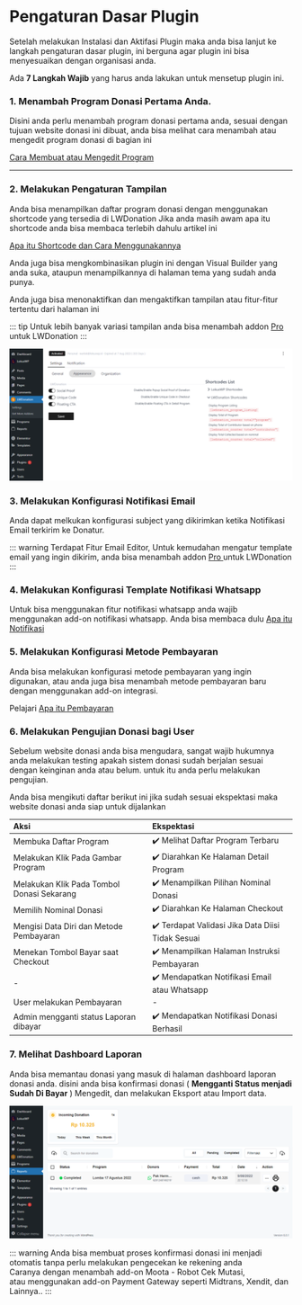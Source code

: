 # Pengaturan Dasar Plugin

Setelah melakukan Instalasi dan Aktifasi Plugin maka anda bisa lanjut ke langkah
pengaturan dasar plugin, ini berguna agar plugin ini bisa menyesuaikan dengan organisasi anda.

Ada **7 Langkah Wajib** yang harus anda lakukan untuk mensetup plugin ini.

### 1. Menambah Program Donasi Pertama Anda.

Disini anda perlu menambah program donasi pertama anda, sesuai dengan tujuan website donasi ini
dibuat, anda bisa melihat cara menambah atau mengedit program donasi di bagian ini

[Cara Membuat atau Mengedit Program ]( ../lwdonation/program/create.md)

<hr>

### 2. Melakukan Pengaturan Tampilan

Anda bisa menampilkan daftar program donasi dengan menggunakan shortcode yang tersedia di LWDonation
Jika anda masih awam apa itu shortcode anda bisa membaca terlebih dahulu artikel ini

[Apa itu Shortcode dan Cara Menggunakannya ](https://lokuswp.id/blog/apa-itu-shortcode)

Anda juga bisa mengkombinasikan plugin ini dengan Visual Builder yang anda suka, ataupun
menampilkannya di halaman tema yang sudah anda punya.

Anda juga bisa menonaktifkan dan mengaktifkan tampilan atau fitur-fitur tertentu
dari halaman ini

::: tip
Untuk lebih banyak variasi tampilan
anda bisa menambah addon [Pro ](https://lokuswp.id/plugins/lwdonation/pro) untuk LWDonation
:::

![Dashboard Tampilan](./assets/appearance.png)


### 3. Melakukan Konfigurasi Notifikasi Email

Anda dapat melkukan konfigurasi subject yang dikirimkan ketika Notifikasi Email terkirim ke Donatur.

::: warning
Terdapat Fitur Email Editor, Untuk kemudahan mengatur template email yang ingin dikirim,
anda bisa menambah addon [Pro ](https://lokuswp.id/plugins/lwdonation/pro) untuk LWDonation
:::

### 4. Melakukan Konfigurasi Template Notifikasi Whatsapp

Untuk bisa menggunakan fitur notifikasi whatsapp anda wajib menggunakan add-on notifikasi whatsapp.
Anda bisa membaca dulu [Apa itu Notifikasi ](../lokuswp/notifikasi/index.md)

### 5. Melakukan Konfigurasi Metode Pembayaran

Anda bisa melakukan konfigurasi metode pembayaran yang ingin digunakan, atau anda juga bisa
menambah metode pembayaran baru dengan menggunakan add-on integrasi. 

Pelajari [Apa itu Pembayaran ]( ../lokuswp/pembayaran/index.md)

### 6. Melakukan Pengujian Donasi bagi User

Sebelum website donasi anda bisa mengudara, sangat wajib hukumnya anda melakukan testing apakah sistem
donasi sudah berjalan sesuai dengan keinginan anda atau belum. untuk itu anda perlu melakukan pengujian.

Anda bisa mengikuti daftar berikut ini jika sudah sesuai ekspektasi maka website donasi anda siap untuk dijalankan

| Aksi                                       | Ekspektasi                                        |
|:-------------------------------------------|:--------------------------------------------------|
| Membuka Daftar Program                     | ✔️ Melihat Daftar Program Terbaru                 |
| Melakukan Klik Pada Gambar Program         | ✔️ Diarahkan Ke Halaman Detail Program            |
| Melakukan Klik Pada Tombol Donasi Sekarang | ✔️ Menampilkan Pilihan Nominal Donasi             |
| Memilih Nominal Donasi                     | ✔️ Diarahkan Ke Halaman Checkout                  |
| Mengisi Data Diri dan Metode Pembayaran    | ✔️ Terdapat Validasi Jika Data Diisi Tidak Sesuai |
| Menekan Tombol Bayar saat Checkout         | ✔️ Menampilkan Halaman Instruksi Pembayaran       |
| -                                          | ✔️ Mendapatkan Notifikasi Email atau Whatsapp     |
| User melakukan Pembayaran                  | -                                                 |
| Admin mengganti status Laporan dibayar     | ✔️ Mendapatkan Notifikasi Donasi Berhasil         |

### 7. Melihat Dashboard Laporan

Anda bisa memantau donasi yang masuk di halaman dashboard laporan donasi anda. disini anda bisa konfirmasi donasi ( **Mengganti Status menjadi Sudah Di Bayar** ) 
Mengedit, dan melakukan Eksport atau Import data.

![Dashboard Tampilan](./assets/dashboard.png)

::: warning
Anda bisa membuat proses konfirmasi donasi ini menjadi otomatis tanpa perlu melakukan pengecekan ke rekening anda
<br>Caranya dengan menambah add-on Moota - Robot Cek Mutasi,<br> atau menggunakan add-on Payment Gateway seperti Midtrans, Xendit, dan Lainnya..
:::